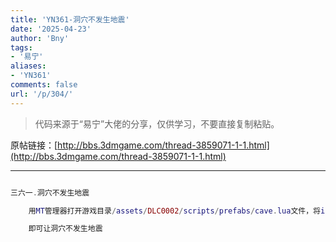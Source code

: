 ```yaml
---
title: 'YN361-洞穴不发生地震'
date: '2025-04-23'
author: 'Bny'
tags:
- '易宁'
aliases:
- 'YN361'
comments: false
url: '/p/304/'
---
```


> 代码来源于“易宁”大佬的分享，仅供学习，不要直接复制粘贴。

原帖链接：[http://bbs.3dmgame.com/thread-3859071-1-1.html](http://bbs.3dmgame.com/thread-3859071-1-1.html)

---

```lua  

三六一.洞穴不发生地震

	用MT管理器打开游戏目录/assets/DLC0002/scripts/prefabs/cave.lua文件，将inst:AddComponent("quaker")替换为--inst:AddComponent("quaker")

	即可让洞穴不发生地震

```  

